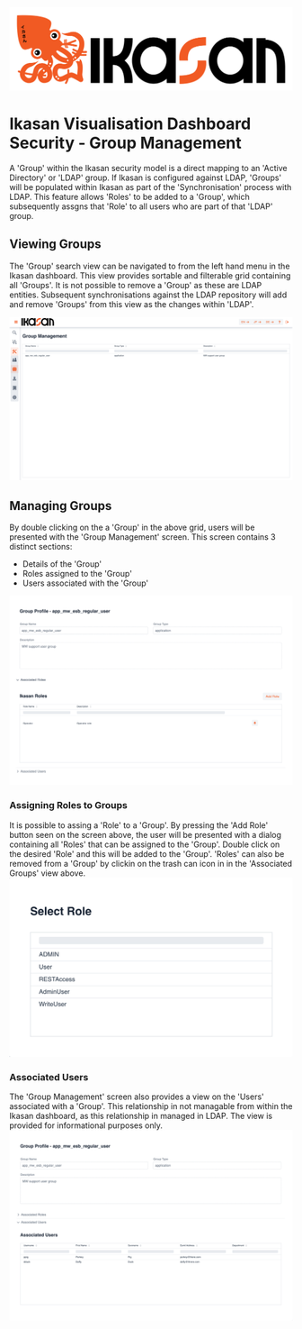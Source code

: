 ![IKASAN](../../developer/docs/quickstart-images/Ikasan-title-transparent.png)

# Ikasan Visualisation Dashboard Security - Group Management
A 'Group' within the Ikasan security model is a direct mapping to an 'Active Directory' or 'LDAP' group. If Ikasan is configured against LDAP, 'Groups' will be populated within Ikasan as part of the 'Synchronisation' process with LDAP. This feature allows 'Roles' to be added to a 'Group', which subsequently assgns that 'Role' to all users who are part of that 'LDAP' group.

## Viewing Groups
The 'Group' search view can be navigated to from the left hand menu in the Ikasan dashboard. This view provides sortable and filterable grid containing all 'Groups'. It is not possible to remove a 'Group' as these are LDAP entities. Subsequent synchronisations against the LDAP repository will add and remove 'Groups' from this view as the changes within 'LDAP'. 

![Group Management](../../developer/docs/quickstart-images/group-management-screen.png)

## Managing Groups
By double clicking on the a 'Group' in the above grid, users will be presented with the 'Group Management' screen. This screen contains 3 distinct sections:
- Details of the 'Group'
- Roles assigned to the 'Group'
- Users associated with the 'Group'

![Group Management Role](../../developer/docs/quickstart-images/group-management-role.png)

### Assigning Roles to Groups
It is possible to assing a 'Role' to a 'Group'. By pressing the 'Add Role' button seen on the screen above, the user will be presented with a dialog containing all 'Roles' that can be assigned to the 'Group'. Double click on the desired 'Role' and this will be added to the 'Group'. 'Roles' can also be removed from a 'Group' by clickin on the trash can icon in in the 'Associated Groups' view above.
![Group Management Select Role](../../developer/docs/quickstart-images/group-management-select-role.png)

### Associated Users
The 'Group Management' screen also provides a view on the 'Users' associated with a 'Group'. This relationship in not managable from within the Ikasan dashboard, as this relationship in managed in LDAP. The view is provided for informational purposes only.
![Group Management Associated Users](../../developer/docs/quickstart-images/group-management-associated-users.png)


